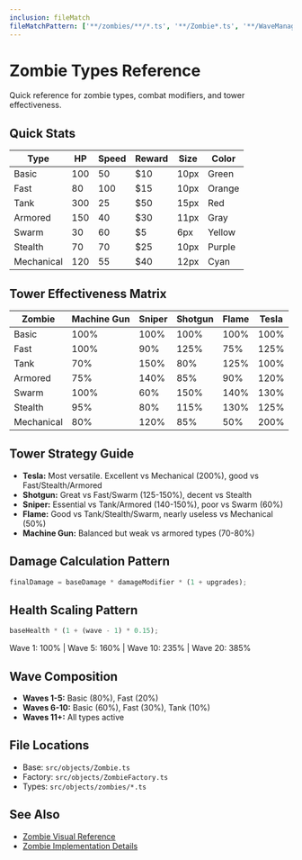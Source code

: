 ```yaml
---
inclusion: fileMatch
fileMatchPattern: ['**/zombies/**/*.ts', '**/Zombie*.ts', '**/WaveManager.ts', '**/Tower*.ts']
---
```


# Zombie Types Reference

Quick reference for zombie types, combat modifiers, and tower effectiveness.

## Quick Stats

| Type       | HP  | Speed | Reward | Size | Color  |
| ---------- | --- | ----- | ------ | ---- | ------ |
| Basic      | 100 | 50    | $10    | 10px | Green  |
| Fast       | 80  | 100   | $15    | 10px | Orange |
| Tank       | 300 | 25    | $50    | 15px | Red    |
| Armored    | 150 | 40    | $30    | 11px | Gray   |
| Swarm      | 30  | 60    | $5     | 6px  | Yellow |
| Stealth    | 70  | 70    | $25    | 10px | Purple |
| Mechanical | 120 | 55    | $40    | 12px | Cyan   |

## Tower Effectiveness Matrix

| Zombie     | Machine Gun | Sniper | Shotgun | Flame | Tesla |
| ---------- | ----------- | ------ | ------- | ----- | ----- |
| Basic      | 100%        | 100%   | 100%    | 100%  | 100%  |
| Fast       | 100%        | 90%    | 125%    | 75%   | 125%  |
| Tank       | 70%         | 150%   | 80%     | 125%  | 100%  |
| Armored    | 75%         | 140%   | 85%     | 90%   | 120%  |
| Swarm      | 100%        | 60%    | 150%    | 140%  | 130%  |
| Stealth    | 95%         | 80%    | 115%    | 130%  | 125%  |
| Mechanical | 80%         | 120%   | 85%     | 50%   | 200%  |

## Tower Strategy Guide

- **Tesla:** Most versatile. Excellent vs Mechanical (200%), good vs Fast/Stealth/Armored
- **Shotgun:** Great vs Fast/Swarm (125-150%), decent vs Stealth
- **Sniper:** Essential vs Tank/Armored (140-150%), poor vs Swarm (60%)
- **Flame:** Good vs Tank/Stealth/Swarm, nearly useless vs Mechanical (50%)
- **Machine Gun:** Balanced but weak vs armored types (70-80%)

## Damage Calculation Pattern

```typescript
finalDamage = baseDamage * damageModifier * (1 + upgrades);
```

## Health Scaling Pattern

```typescript
baseHealth * (1 + (wave - 1) * 0.15);
```

Wave 1: 100% | Wave 5: 160% | Wave 10: 235% | Wave 20: 385%

## Wave Composition

- **Waves 1-5:** Basic (80%), Fast (20%)
- **Waves 6-10:** Basic (60%), Fast (30%), Tank (10%)
- **Waves 11+:** All types active

## File Locations

- Base: `src/objects/Zombie.ts`
- Factory: `src/objects/ZombieFactory.ts`
- Types: `src/objects/zombies/*.ts`

## See Also

- [Zombie Visual Reference](../../../design_docs/Features/Zombies/VISUAL_REFERENCE.md)
- [Zombie Implementation Details](../../../design_docs/Features/Zombies/IMPLEMENTATION.md)
